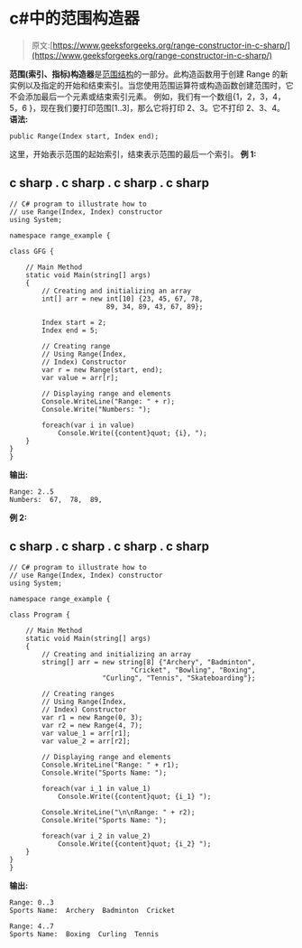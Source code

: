 # c#中的范围构造器

> 原文:[https://www.geeksforgeeks.org/range-constructor-in-c-sharp/](https://www.geeksforgeeks.org/range-constructor-in-c-sharp/)

**范围(索引、指标)构造器**是[范围结构](https://www.geeksforgeeks.org/range-structure-in-c-sharp-8-0/)的一部分。此构造函数用于创建 Range 的新实例以及指定的开始和结束索引。当您使用范围运算符或构造函数创建范围时，它不会添加最后一个元素或结束索引元素。
例如，我们有一个数组{1，2，3，4，5，6 }，现在我们要打印范围[1..3]，那么它将打印 2、3。它不打印 2、3、4。
**语法:**

```
public Range(Index start, Index end);
```

这里，开始表示范围的起始索引，结束表示范围的最后一个索引。
**例 1:**

## c sharp . c sharp . c sharp . c sharp

```
// C# program to illustrate how to
// use Range(Index, Index) constructor
using System;

namespace range_example {

class GFG {

    // Main Method
    static void Main(string[] args)
    {
        // Creating and initializing an array
        int[] arr = new int[10] {23, 45, 67, 78,
                        89, 34, 89, 43, 67, 89};

        Index start = 2;
        Index end = 5;

        // Creating range
        // Using Range(Index,
        // Index) Constructor
        var r = new Range(start, end);
        var value = arr[r];

        // Displaying range and elements
        Console.WriteLine("Range: " + r);
        Console.Write("Numbers: ");

        foreach(var i in value)
            Console.Write({content}quot; {i}, ");
    }
}
}
```

**输出:**

```
Range: 2..5
Numbers:  67,  78,  89, 
```

**例 2:**

## c sharp . c sharp . c sharp . c sharp

```
// C# program to illustrate how to
// use Range(Index, Index) constructor
using System;

namespace range_example {

class Program {

    // Main Method
    static void Main(string[] args)
    {
        // Creating and initializing an array
        string[] arr = new string[8] {"Archery", "Badminton",
                              "Cricket", "Bowling", "Boxing",
                       "Curling", "Tennis", "Skateboarding"};

        // Creating ranges
        // Using Range(Index,
        // Index) Constructor
        var r1 = new Range(0, 3);
        var r2 = new Range(4, 7);
        var value_1 = arr[r1];
        var value_2 = arr[r2];

        // Displaying range and elements
        Console.WriteLine("Range: " + r1);
        Console.Write("Sports Name: ");

        foreach(var i_1 in value_1)
            Console.Write({content}quot; {i_1} ");

        Console.WriteLine("\n\nRange: " + r2);
        Console.Write("Sports Name: ");

        foreach(var i_2 in value_2)
            Console.Write({content}quot; {i_2} ");
    }
}
}
```

**输出:**

```
Range: 0..3
Sports Name:  Archery  Badminton  Cricket 

Range: 4..7
Sports Name:  Boxing  Curling  Tennis 
```